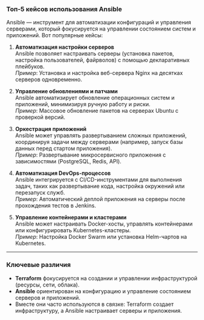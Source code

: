 ### Топ-5 кейсов использования Ansible

Ansible — инструмент для автоматизации конфигураций и управления серверами, который фокусируется на управлении состоянием систем и приложений. Вот популярные кейсы:

1. **Автоматизация настройки серверов**  
   Ansible позволяет настраивать серверы (установка пакетов, настройка пользователей, файрволов) с помощью декларативных плейбуков.  
   *Пример*: Установка и настройка веб-сервера Nginx на десятках серверов одновременно.

2. **Управление обновлениями и патчами**  
   Ansible автоматизирует обновление операционных систем и приложений, минимизируя ручную работу и риски.  
   *Пример*: Массовое обновление пакетов на серверах Ubuntu с проверкой версий.

3. **Оркестрация приложений**  
   Ansible может управлять развертыванием сложных приложений, координируя задачи между серверами (например, запуск базы данных перед стартом приложения).  
   *Пример*: Развертывание микросервисного приложения с зависимостями (PostgreSQL, Redis, API).

4. **Автоматизация DevOps-процессов**  
   Ansible интегрируется с CI/CD-инструментами для выполнения задач, таких как развертывание кода, настройка окружений или перезапуск служб.  
   *Пример*: Автоматический деплой приложения на серверы после прохождения тестов в Jenkins.

5. **Управление контейнерами и кластерами**  
   Ansible может настраивать Docker-хосты, управлять контейнерами или конфигурировать Kubernetes-кластеры.  
   *Пример*: Настройка Docker Swarm или установка Helm-чартов на Kubernetes.

---

### Ключевые различия
- **Terraform** фокусируется на создании и управлении инфраструктурой (ресурсы, сети, облака).  
- **Ansible** ориентирован на конфигурацию и управление состоянием серверов и приложений.  
- Вместе они часто используются в связке: Terraform создает инфраструктуру, а Ansible настраивает серверы и приложения.
